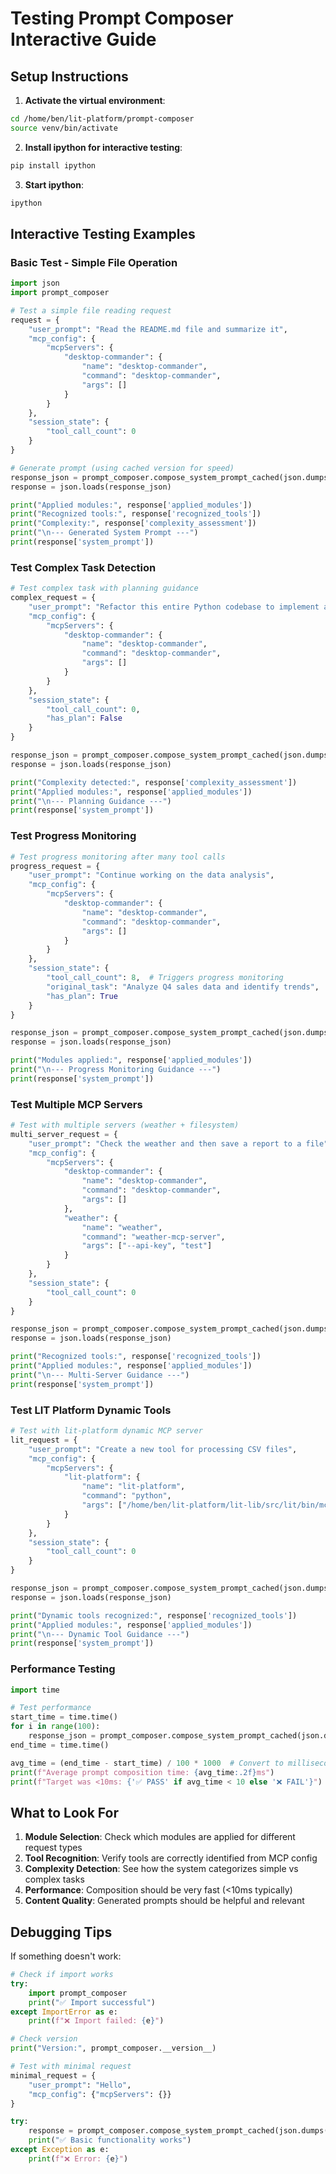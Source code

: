 # Testing Prompt Composer Interactive Guide

## Setup Instructions

1. **Activate the virtual environment**:
```bash
cd /home/ben/lit-platform/prompt-composer
source venv/bin/activate
```

2. **Install ipython for interactive testing**:
```bash
pip install ipython
```

3. **Start ipython**:
```bash
ipython
```

## Interactive Testing Examples

### Basic Test - Simple File Operation

```python
import json
import prompt_composer

# Test a simple file reading request
request = {
    "user_prompt": "Read the README.md file and summarize it",
    "mcp_config": {
        "mcpServers": {
            "desktop-commander": {
                "name": "desktop-commander",
                "command": "desktop-commander", 
                "args": []
            }
        }
    },
    "session_state": {
        "tool_call_count": 0
    }
}

# Generate prompt (using cached version for speed)
response_json = prompt_composer.compose_system_prompt_cached(json.dumps(request))
response = json.loads(response_json)

print("Applied modules:", response['applied_modules'])
print("Recognized tools:", response['recognized_tools'])
print("Complexity:", response['complexity_assessment'])
print("\n--- Generated System Prompt ---")
print(response['system_prompt'])
```

### Test Complex Task Detection

```python
# Test complex task with planning guidance
complex_request = {
    "user_prompt": "Refactor this entire Python codebase to implement async/await throughout and add comprehensive error handling with logging",
    "mcp_config": {
        "mcpServers": {
            "desktop-commander": {
                "name": "desktop-commander",
                "command": "desktop-commander",
                "args": []
            }
        }
    },
    "session_state": {
        "tool_call_count": 0,
        "has_plan": False
    }
}

response_json = prompt_composer.compose_system_prompt_cached(json.dumps(complex_request))
response = json.loads(response_json)

print("Complexity detected:", response['complexity_assessment'])
print("Applied modules:", response['applied_modules'])
print("\n--- Planning Guidance ---")
print(response['system_prompt'])
```

### Test Progress Monitoring

```python
# Test progress monitoring after many tool calls
progress_request = {
    "user_prompt": "Continue working on the data analysis",
    "mcp_config": {
        "mcpServers": {
            "desktop-commander": {
                "name": "desktop-commander",
                "command": "desktop-commander",
                "args": []
            }
        }
    },
    "session_state": {
        "tool_call_count": 8,  # Triggers progress monitoring
        "original_task": "Analyze Q4 sales data and identify trends",
        "has_plan": True
    }
}

response_json = prompt_composer.compose_system_prompt_cached(json.dumps(response_json))
response = json.loads(response_json)

print("Modules applied:", response['applied_modules'])
print("\n--- Progress Monitoring Guidance ---")
print(response['system_prompt'])
```

### Test Multiple MCP Servers

```python
# Test with multiple servers (weather + filesystem)
multi_server_request = {
    "user_prompt": "Check the weather and then save a report to a file",
    "mcp_config": {
        "mcpServers": {
            "desktop-commander": {
                "name": "desktop-commander",
                "command": "desktop-commander",
                "args": []
            },
            "weather": {
                "name": "weather",
                "command": "weather-mcp-server",
                "args": ["--api-key", "test"]
            }
        }
    },
    "session_state": {
        "tool_call_count": 0
    }
}

response_json = prompt_composer.compose_system_prompt_cached(json.dumps(multi_server_request))
response = json.loads(response_json)

print("Recognized tools:", response['recognized_tools'])
print("Applied modules:", response['applied_modules'])
print("\n--- Multi-Server Guidance ---")
print(response['system_prompt'])
```

### Test LIT Platform Dynamic Tools

```python
# Test with lit-platform dynamic MCP server
lit_request = {
    "user_prompt": "Create a new tool for processing CSV files",
    "mcp_config": {
        "mcpServers": {
            "lit-platform": {
                "name": "lit-platform",
                "command": "python",
                "args": ["/home/ben/lit-platform/lit-lib/src/lit/bin/mcp_server.py"]
            }
        }
    },
    "session_state": {
        "tool_call_count": 0
    }
}

response_json = prompt_composer.compose_system_prompt_cached(json.dumps(lit_request))
response = json.loads(response_json)

print("Dynamic tools recognized:", response['recognized_tools'])
print("Applied modules:", response['applied_modules'])
print("\n--- Dynamic Tool Guidance ---")
print(response['system_prompt'])
```

### Performance Testing

```python
import time

# Test performance
start_time = time.time()
for i in range(100):
    response_json = prompt_composer.compose_system_prompt_cached(json.dumps(request))
end_time = time.time()

avg_time = (end_time - start_time) / 100 * 1000  # Convert to milliseconds
print(f"Average prompt composition time: {avg_time:.2f}ms")
print(f"Target was <10ms: {'✅ PASS' if avg_time < 10 else '❌ FAIL'}")
```

## What to Look For

1. **Module Selection**: Check which modules are applied for different request types
2. **Tool Recognition**: Verify tools are correctly identified from MCP config
3. **Complexity Detection**: See how the system categorizes simple vs complex tasks
4. **Performance**: Composition should be very fast (<10ms typically)
5. **Content Quality**: Generated prompts should be helpful and relevant

## Debugging Tips

If something doesn't work:

```python
# Check if import works
try:
    import prompt_composer
    print("✅ Import successful")
except ImportError as e:
    print(f"❌ Import failed: {e}")

# Check version
print("Version:", prompt_composer.__version__)

# Test with minimal request
minimal_request = {
    "user_prompt": "Hello",
    "mcp_config": {"mcpServers": {}}
}

try:
    response = prompt_composer.compose_system_prompt_cached(json.dumps(minimal_request))
    print("✅ Basic functionality works")
except Exception as e:
    print(f"❌ Error: {e}")
```
